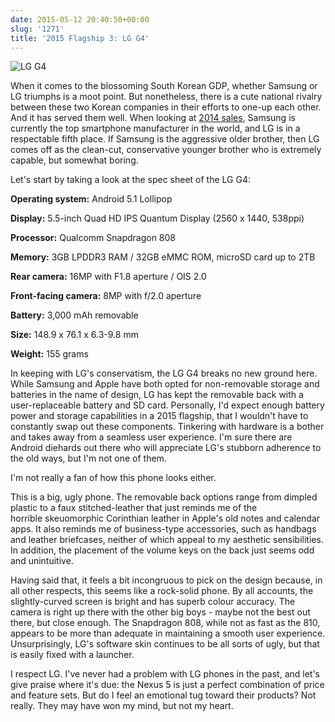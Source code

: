 ```yaml
---
date: 2015-05-12 20:40:50+00:00
slug: '1271'
title: '2015 Flagship 3: LG G4'
---
```


![LG G4](https://wordbitarchives.files.wordpress.com/2015/05/lg-g4.jpg)

When it comes to the blossoming South Korean GDP, whether Samsung or LG triumphs is a moot point. But nonetheless, there is a cute national rivalry between these two Korean companies in their efforts to one-up each other. And it has served them well. When looking at [2014 sales](http://www.gartner.com/newsroom/id/2996817), Samsung is currently the top smartphone manufacturer in the world, and LG is in a respectable fifth place. If Samsung is the aggressive older brother, then LG comes off as the clean-cut, conservative younger brother who is extremely capable, but somewhat boring.

Let's start by taking a look at the spec sheet of the LG G4:

**Operating system:** Android 5.1 Lollipop

**Display:** 5.5-inch Quad HD IPS Quantum Display (2560 x 1440, 538ppi)

**Processor:** Qualcomm Snapdragon 808

**Memory:** 3GB LPDDR3 RAM / 32GB eMMC ROM, microSD card up to 2TB

**Rear camera:** 16MP with F1.8 aperture / OIS 2.0

**Front-facing camera:** 8MP with f/2.0 aperture

**Battery:** 3,000 mAh removable

**Size:** 148.9 x 76.1 x 6.3-9.8 mm

**Weight:** 155 grams

In keeping with LG's conservatism, the LG G4 breaks no new ground here. While Samsung and Apple have both opted for non-removable storage and batteries in the name of design, LG has kept the removable back with a user-replaceable battery and SD card. Personally, I'd expect enough battery power and storage capabilities in a 2015 flagship, that I wouldn't have to constantly swap out these components. Tinkering with hardware is a bother and takes away from a seamless user experience. I'm sure there are Android diehards out there who will appreciate LG's stubborn adherence to the old ways, but I'm not one of them.

I'm not really a fan of how this phone looks either.

This is a big, ugly phone. The removable back options range from dimpled plastic to a faux stitched-leather that just reminds me of the horrible skeuomorphic Corinthian leather in Apple's old notes and calendar apps. It also reminds me of business-type accessories, such as handbags and leather briefcases, neither of which appeal to my aesthetic sensibilities. In addition, the placement of the volume keys on the back just seems odd and unintuitive.

Having said that, it feels a bit incongruous to pick on the design because, in all other respects, this seems like a rock-solid phone. By all accounts, the slightly-curved screen is bright and has superb colour accuracy. The camera is right up there with the other big boys - maybe not the best out there, but close enough. The Snapdragon 808, while not as fast as the 810, appears to be more than adequate in maintaining a smooth user experience. Unsurprisingly, LG's software skin continues to be all sorts of ugly, but that is easily fixed with a launcher.

I respect LG. I've never had a problem with LG phones in the past, and let's give praise where it's due: the Nexus 5 is just a perfect combination of price and feature sets. But do I feel an emotional tug toward their products? Not really. They may have won my mind, but not my heart.


